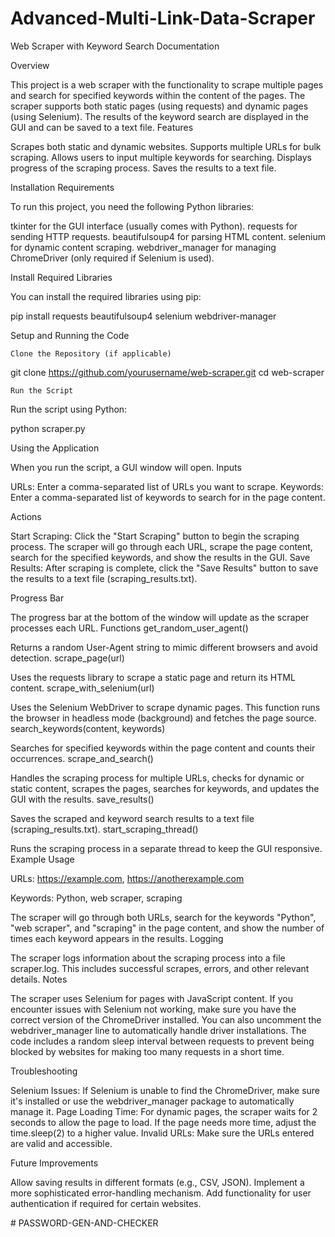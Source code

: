 # Advanced-Multi-Link-Data-Scraper

Web Scraper with Keyword Search Documentation

Overview

This project is a web scraper with the functionality to scrape multiple pages and search for specified keywords within the content of the pages. The scraper supports both static pages (using requests) and dynamic pages (using Selenium). The results of the keyword search are displayed in the GUI and can be saved to a text file. Features

Scrapes both static and dynamic websites.
Supports multiple URLs for bulk scraping.
Allows users to input multiple keywords for searching.
Displays progress of the scraping process.
Saves the results to a text file.

Installation Requirements

To run this project, you need the following Python libraries:

tkinter for the GUI interface (usually comes with Python).
requests for sending HTTP requests.
beautifulsoup4 for parsing HTML content.
selenium for dynamic content scraping.
webdriver_manager for managing ChromeDriver (only required if Selenium is used).

Install Required Libraries

You can install the required libraries using pip:

pip install requests beautifulsoup4 selenium webdriver-manager

Setup and Running the Code

    Clone the Repository (if applicable)

git clone https://github.com/yourusername/web-scraper.git cd web-scraper

    Run the Script

Run the script using Python:

python scraper.py

Using the Application

When you run the script, a GUI window will open. Inputs

URLs: Enter a comma-separated list of URLs you want to scrape.
Keywords: Enter a comma-separated list of keywords to search for in the page content.

Actions

Start Scraping: Click the "Start Scraping" button to begin the scraping process. The scraper will go through each URL, scrape the page content, search for the specified keywords, and show the results in the GUI.
Save Results: After scraping is complete, click the "Save Results" button to save the results to a text file (scraping_results.txt).

Progress Bar

The progress bar at the bottom of the window will update as the scraper processes each URL. Functions get_random_user_agent()

Returns a random User-Agent string to mimic different browsers and avoid detection. scrape_page(url)

Uses the requests library to scrape a static page and return its HTML content. scrape_with_selenium(url)

Uses the Selenium WebDriver to scrape dynamic pages. This function runs the browser in headless mode (background) and fetches the page source. search_keywords(content, keywords)

Searches for specified keywords within the page content and counts their occurrences. scrape_and_search()

Handles the scraping process for multiple URLs, checks for dynamic or static content, scrapes the pages, searches for keywords, and updates the GUI with the results. save_results()

Saves the scraped and keyword search results to a text file (scraping_results.txt). start_scraping_thread()

Runs the scraping process in a separate thread to keep the GUI responsive. Example Usage

URLs:
https://example.com, https://anotherexample.com

Keywords:
Python, web scraper, scraping

The scraper will go through both URLs, search for the keywords "Python", "web scraper", and "scraping" in the page content, and show the number of times each keyword appears in the results. Logging

The scraper logs information about the scraping process into a file scraper.log. This includes successful scrapes, errors, and other relevant details. Notes

The scraper uses Selenium for pages with JavaScript content. If you encounter issues with Selenium not working, make sure you have the correct version of the ChromeDriver installed. You can also uncomment the webdriver_manager line to automatically handle driver installations.
The code includes a random sleep interval between requests to prevent being blocked by websites for making too many requests in a short time.

Troubleshooting

Selenium Issues: If Selenium is unable to find the ChromeDriver, make sure it's installed or use the webdriver_manager package to automatically manage it.
Page Loading Time: For dynamic pages, the scraper waits for 2 seconds to allow the page to load. If the page needs more time, adjust the time.sleep(2) to a higher value.
Invalid URLs: Make sure the URLs entered are valid and accessible.

Future Improvements

Allow saving results in different formats (e.g., CSV, JSON).
Implement a more sophisticated error-handling mechanism.
Add functionality for user authentication if required for certain websites.

#   P A S S W O R D - G E N - A N D - C H E C K E R  
 